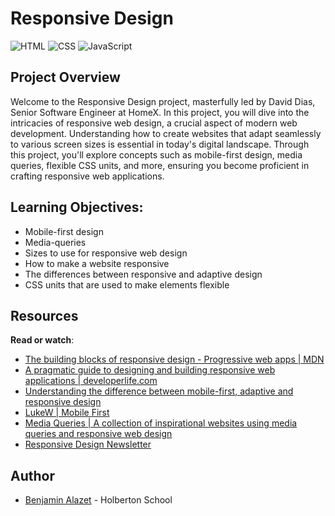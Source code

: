 # Responsive Design

 ![HTML](https://img.shields.io/badge/-HTML-orange?logo=html5&logoColor=white) ![CSS](https://img.shields.io/badge/-CSS-blue?logo=css3&logoColor=white) ![JavaScript](https://img.shields.io/badge/-JavaScript-yellow?logo=javascript&logoColor=white)
 
## Project Overview

Welcome to the Responsive Design project, masterfully led by David Dias, Senior Software Engineer at HomeX. In this project, you will dive into the intricacies of responsive web design, a crucial aspect of modern web development. Understanding how to create websites that adapt seamlessly to various screen sizes is essential in today's digital landscape. Through this project, you'll explore concepts such as mobile-first design, media queries, flexible CSS units, and more, ensuring you become proficient in crafting responsive web applications.

## Learning Objectives:

-   Mobile-first design
-   Media-queries
-   Sizes to use for responsive web design
-   How to make a website responsive
-   The differences between responsive and adaptive design
-   CSS units that are used to make elements flexible

## Resources

**Read or watch**:


-   [The building blocks of responsive design - Progressive web apps | MDN](https://intranet.hbtn.io/rltoken/SyVM7WRKQ3px2HVxkc9I7w "The building blocks of responsive design - Progressive web apps | MDN")
-   [A pragmatic guide to designing and building responsive web applications | developerlife.com](https://intranet.hbtn.io/rltoken/_Jp3-ZZgmx9YAnGzz7XQDg "A pragmatic guide to designing and building responsive web applications | developerlife.com")
-   [Understanding the difference between mobile-first, adaptive and responsive design](https://intranet.hbtn.io/rltoken/XiOywP-X7cmzuDSbuCOdhw "Understanding the difference between mobile-first, adaptive and responsive design")
-   [LukeW | Mobile First](https://intranet.hbtn.io/rltoken/yzm7hmicxyzT60TdFfMT7w "LukeW | Mobile First")
-   [Media Queries | A collection of inspirational websites using media queries and responsive web design](https://intranet.hbtn.io/rltoken/PqArRPtHixQ9AXlqHFYz7g "Media Queries | A collection of inspirational websites using media queries and responsive web design")
-   [Responsive Design Newsletter](https://intranet.hbtn.io/rltoken/TQGuGWkJRQ9EUaV-AkLIyQ "Responsive Design Newsletter")

## Author
- [Benjamin Alazet](https://github.com/Yliaze) - Holberton School
